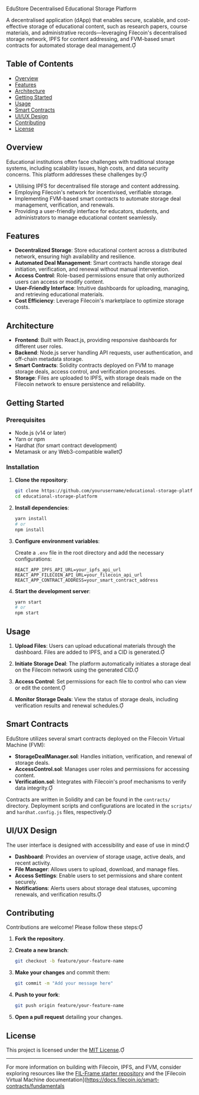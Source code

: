 EduStore Decentralised Educational Storage Platform

A decentralised application (dApp) that enables secure, scalable, and cost-effective storage of educational content, such as research papers, course materials, and administrative records—leveraging Filecoin's decentralised storage network, IPFS for content addressing, and FVM-based smart contracts for automated storage deal management.

## Table of Contents

- [Overview](#overview)
- [Features](#features)
- [Architecture](#architecture)
- [Getting Started](#getting-started)
- [Usage](#usage)
- [Smart Contracts](#smart-contracts)
- [UI/UX Design](#uiux-design)
- [Contributing](#contributing)
- [License](#license)

## Overview

Educational institutions often face challenges with traditional storage systems, including scalability issues, high costs, and data security concerns. This platform addresses these challenges by:

- Utilising IPFS for decentralised file storage and content addressing.
- Employing Filecoin's network for incentivised, verifiable storage.
- Implementing FVM-based smart contracts to automate storage deal management, verification, and renewals.
- Providing a user-friendly interface for educators, students, and administrators to manage educational content seamlessly.

## Features

- **Decentralized Storage**: Store educational content across a distributed network, ensuring high availability and resilience.
- **Automated Deal Management**: Smart contracts handle storage deal initiation, verification, and renewal without manual intervention.
- **Access Control**: Role-based permissions ensure that only authorized users can access or modify content.
- **User-Friendly Interface**: Intuitive dashboards for uploading, managing, and retrieving educational materials.
- **Cost Efficiency**: Leverage Filecoin's marketplace to optimize storage costs.

## Architecture

- **Frontend**: Built with React.js, providing responsive dashboards for different user roles.
- **Backend**: Node.js server handling API requests, user authentication, and off-chain metadata storage.
- **Smart Contracts**: Solidity contracts deployed on FVM to manage storage deals, access control, and verification processes.
- **Storage**: Files are uploaded to IPFS, with storage deals made on the Filecoin network to ensure persistence and reliability.

## Getting Started

### Prerequisites

- Node.js (v14 or later)
- Yarn or npm
- Hardhat (for smart contract development)
- Metamask or any Web3-compatible wallet

### Installation

1. **Clone the repository**:

   ```bash
   git clone https://github.com/yourusername/educational-storage-platform.git
   cd educational-storage-platform
   ```

2. **Install dependencies**:

   ```bash
   yarn install
   # or
   npm install
   ```

3. **Configure environment variables**:

   Create a `.env` file in the root directory and add the necessary configurations:

   ```env
   REACT_APP_IPFS_API_URL=your_ipfs_api_url
   REACT_APP_FILECOIN_API_URL=your_filecoin_api_url
   REACT_APP_CONTRACT_ADDRESS=your_smart_contract_address
   ```


4. **Start the development server**:

   ```bash
   yarn start
   # or
   npm start
   ```

## Usage

1. **Upload Files**: Users can upload educational materials through the dashboard. Files are added to IPFS, and a CID is generated.

2. **Initiate Storage Deal**: The platform automatically initiates a storage deal on the Filecoin network using the generated CID.

3. **Access Control**: Set permissions for each file to control who can view or edit the content.

4. **Monitor Storage Deals**: View the status of storage deals, including verification results and renewal schedules.

## Smart Contracts

EduStore utilizes several smart contracts deployed on the Filecoin Virtual Machine (FVM):

- **StorageDealManager.sol**: Handles initiation, verification, and renewal of storage deals.
- **AccessControl.sol**: Manages user roles and permissions for accessing content.
- **Verification.sol**: Integrates with Filecoin's proof mechanisms to verify data integrity.

Contracts are written in Solidity and can be found in the `contracts/` directory. Deployment scripts and configurations are located in the `scripts/` and `hardhat.config.js` files, respectively.

## UI/UX Design

The user interface is designed with accessibility and ease of use in mind:

- **Dashboard**: Provides an overview of storage usage, active deals, and recent activity.
- **File Manager**: Allows users to upload, download, and manage files.
- **Access Settings**: Enable users to set permissions and share content securely.
- **Notifications**: Alerts users about storage deal statuses, upcoming renewals, and verification results.

## Contributing

Contributions are welcome! Please follow these steps:

1. **Fork the repository**.
2. **Create a new branch**:

   ```bash
   git checkout -b feature/your-feature-name
   ```

3. **Make your changes** and commit them:

   ```bash
   git commit -m "Add your message here"
   ```

4. **Push to your fork**:

   ```bash
   git push origin feature/your-feature-name
   ```

5. **Open a pull request** detailing your changes.

## License

This project is licensed under the [MIT License](LICENSE).

---

For more information on building with Filecoin, IPFS, and FVM, consider exploring resources like the [FIL-Frame starter repository](https://github.com/FIL-Builders/fil-frame) and the [Filecoin Virtual Machine documentation](https://docs.filecoin.io/smart-contracts/fundamentals 
